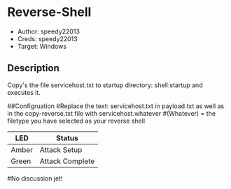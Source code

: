 # Reverse-Shell

* Author: speedy22013
* Creds: speedy22013
* Target: Windows

## Description

Copy's the file servicehost.txt to startup directory: shell:startup and executes it.

##Configruation
#Replace the text: servicehost.txt in payload.txt as well as in the copy-reverse.txt file with servicehost.whatever
#(Whatever) = the filetype you have selected as your reverse shell


| LED                | Status                                       |
| ------------------ | -------------------------------------------- |
| Amber              | Attack Setup                                 |
| Green              | Attack Complete                              |

#No discussion jet!

